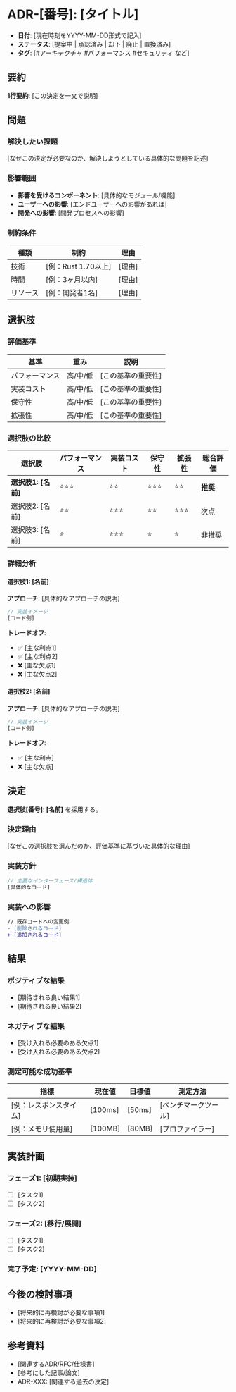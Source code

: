 <!--
## ADRの配置場所とファイル名規則

### 配置場所
- `docs/adr/` ディレクトリに配置
- 例: `docs/adr/ADR-001-use-tower-lsp-framework.md`

### ファイル名規則
- フォーマット: `ADR-XXX-短い説明.md`
- XXX: 3桁の連番（001から開始）
- 短い説明: ケバブケースで記述
- 例:
  - `ADR-001-use-tower-lsp-framework.md`
  - `ADR-002-async-runtime-selection.md`
  - `ADR-003-error-handling-strategy.md`

### 作成手順
1. このテンプレートをコピー
2. `docs/adr/ADR-XXX-タイトル.md`として保存
3. 内容を記入してPRを作成
4. レビュー後にマージ
-->

# ADR-[番号]: [タイトル]

- **日付**: [現在時刻をYYYY-MM-DD形式で記入]
- **ステータス**: [提案中 | 承認済み | 却下 | 廃止 | 置換済み]
- **タグ**: [#アーキテクチャ #パフォーマンス #セキュリティ など]

## 要約

**1行要約**: [この決定を一文で説明]

## 問題

### 解決したい課題

[なぜこの決定が必要なのか、解決しようとしている具体的な問題を記述]

### 影響範囲

- **影響を受けるコンポーネント**: [具体的なモジュール/機能]
- **ユーザーへの影響**: [エンドユーザーへの影響があれば]
- **開発への影響**: [開発プロセスへの影響]

### 制約条件

| 種類     | 制約                | 理由   |
| -------- | ------------------- | ------ |
| 技術     | [例：Rust 1.70以上] | [理由] |
| 時間     | [例：3ヶ月以内]     | [理由] |
| リソース | [例：開発者1名]     | [理由] |

## 選択肢

### 評価基準

| 基準           | 重み     | 説明               |
| -------------- | -------- | ------------------ |
| パフォーマンス | 高/中/低 | [この基準の重要性] |
| 実装コスト     | 高/中/低 | [この基準の重要性] |
| 保守性         | 高/中/低 | [この基準の重要性] |
| 拡張性         | 高/中/低 | [この基準の重要性] |

### 選択肢の比較

| 選択肢              | パフォーマンス | 実装コスト | 保守性 | 拡張性 | 総合評価 |
| ------------------- | -------------- | ---------- | ------ | ------ | -------- |
| **選択肢1: [名前]** | ⭐⭐⭐         | ⭐⭐       | ⭐⭐⭐ | ⭐⭐   | **推奨** |
| 選択肢2: [名前]     | ⭐⭐           | ⭐⭐⭐     | ⭐⭐   | ⭐⭐⭐ | 次点     |
| 選択肢3: [名前]     | ⭐             | ⭐⭐⭐     | ⭐     | ⭐     | 非推奨   |

### 詳細分析

#### 選択肢1: [名前]

**アプローチ**: [具体的なアプローチの説明]

```rust
// 実装イメージ
[コード例]
```

**トレードオフ**:

- ✅ [主な利点1]
- ✅ [主な利点2]
- ❌ [主な欠点1]
- ❌ [主な欠点2]

#### 選択肢2: [名前]

**アプローチ**: [具体的なアプローチの説明]

```rust
// 実装イメージ
[コード例]
```

**トレードオフ**:

- ✅ [主な利点]
- ❌ [主な欠点]

## 決定

**選択肢[番号]: [名前]** を採用する。

### 決定理由

[なぜこの選択肢を選んだのか、評価基準に基づいた具体的な理由]

### 実装方針

```rust
// 主要なインターフェース/構造体
[具体的なコード]
```

### 実装への影響

```diff
// 既存コードへの変更例
- [削除されるコード]
+ [追加されるコード]
```

## 結果

### ポジティブな結果

- [期待される良い結果1]
- [期待される良い結果2]

### ネガティブな結果

- [受け入れる必要のある欠点1]
- [受け入れる必要のある欠点2]

### 測定可能な成功基準

| 指標                   | 現在値  | 目標値 | 測定方法             |
| ---------------------- | ------- | ------ | -------------------- |
| [例：レスポンスタイム] | [100ms] | [50ms] | [ベンチマークツール] |
| [例：メモリ使用量]     | [100MB] | [80MB] | [プロファイラー]     |

## 実装計画

### フェーズ1: [初期実装]

- [ ] [タスク1]
- [ ] [タスク2]

### フェーズ2: [移行/展開]

- [ ] [タスク1]
- [ ] [タスク2]

### 完了予定: [YYYY-MM-DD]

## 今後の検討事項

- [将来的に再検討が必要な事項1]
- [将来的に再検討が必要な事項2]

## 参考資料

- [関連するADR/RFC/仕様書]
- [参考にした記事/論文]
- ADR-XXX: [関連する過去の決定]

<!-- _このテンプレートは[Michael Nygard's ADR](https://cognitect.com/blog/2011/11/15/documenting-architecture-decisions)、[Google Design Docs](https://www.industrialempathy.com/posts/design-docs-at-google/)、[ThoughtWorks Technology Radar](https://www.thoughtworks.com/radar)のベストプラクティスを参考に作成_ -->
